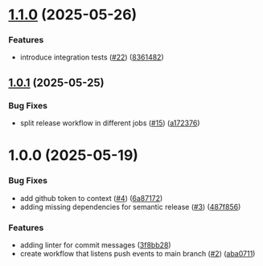 # [1.1.0](https://github.com/mcsides/std-onboarding-api/compare/v1.0.1...v1.1.0) (2025-05-26)


### Features

* introduce integration tests ([#22](https://github.com/mcsides/std-onboarding-api/issues/22)) ([8361482](https://github.com/mcsides/std-onboarding-api/commit/83614828723cc532c51e5a3cf8b2d85c079dcfd4))

## [1.0.1](https://github.com/mcsides/std-onboarding-api/compare/v1.0.0...v1.0.1) (2025-05-25)


### Bug Fixes

* split release workflow in different jobs ([#15](https://github.com/mcsides/std-onboarding-api/issues/15)) ([a172376](https://github.com/mcsides/std-onboarding-api/commit/a1723761de74031eb1ada7d57830dcf4f688072e))

# 1.0.0 (2025-05-19)


### Bug Fixes

* add github token to context ([#4](https://github.com/mcsides/onboarding-svc/issues/4)) ([6a87172](https://github.com/mcsides/onboarding-svc/commit/6a87172af7ed5e00342d9a8e445611fa4ba03dfd))
* adding missing dependencies for semantic release ([#3](https://github.com/mcsides/onboarding-svc/issues/3)) ([487f856](https://github.com/mcsides/onboarding-svc/commit/487f856fe56279e10b72a2bd2cd3f605d1055ffe))


### Features

* adding linter for commit messages ([3f8bb28](https://github.com/mcsides/onboarding-svc/commit/3f8bb289fe3118071aebfdc1c2051a2772504f59))
* create workflow that listens push events to main branch ([#2](https://github.com/mcsides/onboarding-svc/issues/2)) ([aba0711](https://github.com/mcsides/onboarding-svc/commit/aba0711385f341dd8cbe232b6a270b2a5074beb7))
